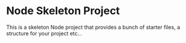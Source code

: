 # Node Skeleton Project

This is a skeleton Node project that provides a bunch of starter files, a structure for your project etc...